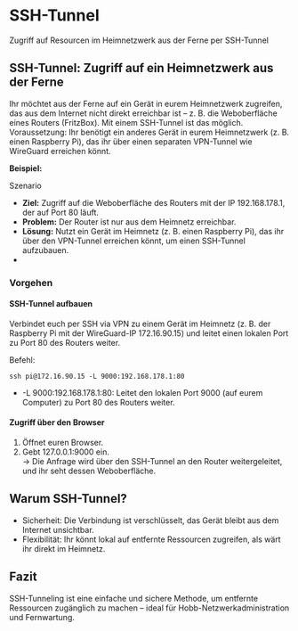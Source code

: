 # SSH-Tunnel
Zugriff auf Resourcen im Heimnetzwerk aus der Ferne per SSH-Tunnel

## SSH-Tunnel: Zugriff auf ein Heimnetzwerk aus der Ferne
Ihr möchtet aus der Ferne auf ein Gerät in eurem Heimnetzwerk zugreifen, das aus dem Internet nicht direkt erreichbar ist – z. B. die Weboberfläche eines Routers (FritzBox). Mit einem SSH-Tunnel ist das möglich.  
Voraussetzung: Ihr benötigt ein anderes Gerät in eurem Heimnetzwerk (z. B. einen Raspberry Pi), das ihr über einen separaten VPN-Tunnel wie WireGuard erreichen könnt.

**Beispiel:**

Szenario
- **Ziel:** Zugriff auf die Weboberfläche des Routers mit der IP 192.168.178.1, der auf Port 80 läuft.
- **Problem:** Der Router ist nur aus dem Heimnetz erreichbar.
- **Lösung:** Nutzt ein Gerät im Heimnetz (z. B. einen Raspberry Pi), das ihr über den VPN-Tunnel erreichen könnt, um einen SSH-Tunnel aufzubauen.
- 
### Vorgehen
#### SSH-Tunnel aufbauen
Verbindet euch per SSH via VPN zu einem Gerät im Heimnetz (z. B. der Raspberry Pi mit der WireGuard-IP 172.16.90.15) und leitet einen lokalen Port zu Port 80 des Routers weiter.

Befehl:
```
ssh pi@172.16.90.15 -L 9000:192.168.178.1:80
```
- -L 9000:192.168.178.1:80: Leitet den lokalen Port 9000 (auf eurem Computer) zu Port 80 des Routers weiter.


#### Zugriff über den Browser
1. Öffnet euren Browser.  
2. Gebt 127.0.0.1:9000 ein.  
→ Die Anfrage wird über den SSH-Tunnel an den Router weitergeleitet, und ihr seht dessen Weboberfläche.

## Warum SSH-Tunnel?
- Sicherheit: Die Verbindung ist verschlüsselt, das Gerät bleibt aus dem Internet unsichtbar.
- Flexibilität: Ihr könnt lokal auf entfernte Ressourcen zugreifen, als wärt ihr direkt im Heimnetz.
## Fazit
SSH-Tunneling ist eine einfache und sichere Methode, um entfernte Ressourcen zugänglich zu machen – ideal für Hobb-Netzwerkadministration und Fernwartung.
